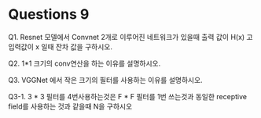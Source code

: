 # Questions 9

Q1. Resnet 모델에서 Convnet 2개로 이루어진 네트워크가 있을때 출력 값이 H(x) 고 입력값이 x 일때 잔차 값을 구하시오.

Q2. 1*1 크기의 conv연산을 하는 이유를 설명하시오.

Q3. VGGNet 에서 작은 크기의 필터를 사용하는 이유를 설명하시오.

Q3-1. 3 * 3 필터를 4번사용하는것은 F * F 필터를 1번 쓰는것과 동일한 receptive field를 사용하는 것과 같을때 N을 구하시오

